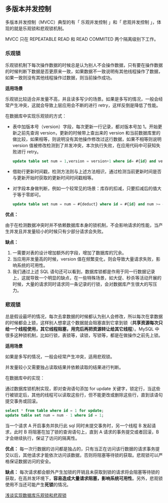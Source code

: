 ## 多版本并发控制

多版本并发控制（MVCC）典型的有「 乐观并发控制 」和「 悲观并发控制 」，体现的就是乐观锁和悲观锁机制。

MVCC 只在 REPEATABLE READ 和 READ COMMITED 两个隔离级别下工作。



### 乐观锁

乐观锁机制下每次操作数据的时候总是认为别人不会操作数据，只有要在操作数据的时候判断下数据是否更原来一致，如果数据不一致说明有其他线程操作了数据，如果一致则没有其他线程操作过数据，则当前操作成功。

**适用场景**

乐观锁比较适合并发量不高，并且读多写少的场景。如果是多写的情况，一般会经常产生冲突，这就会导致上层应用会不断的进行 retry，这样反倒是降低了性能。



在数据库中实现乐观锁的方式：

- 表中加版本号（version）字段，每次更新一行记录，都对版本号加 1。开始更新之前先查询 version，更新的时候带上查出来的 version 和当前数据库里的做比较，如果相等，则说明没有其他操作修改过这行数据，如果不相等则说明 version 值被修改检测到了并发冲突，本次执行失败，在应用代码中可获知失败进行 retry。

  ```sql
  update table set num = 1,version = version+1 where id= #{id} and version = #{oldVersion}
  ```

- 借助行更新时间戳，检测方法则与上述方法相识，通过检测当前更新时间是否与更新开始时获取的更新时间时间戳相等。

- 对字段本身做判断，例如一个较常见的场景：库存的扣减，只要扣减后的值大于等于零即可。

  ```sql
  update table set num = num – #{deduct} where id = #{id} and num >= #{deduct}
  ```



**优点：**

由于在检测数据冲突时并不依赖数据库本身的锁机制，不会影响请求的性能，当产生并发且并发量较小的时候只有少部分请求会失败。

**缺点：**

1. 一需要对表的设计增加额外的字段，增加了数据库的冗余。
2. 当应用并发量高的时候，version 值在频繁变化，则会导致大量请求失败，影响系统的可用性。
3. 我们通过上述 SQL 语句还可以看到，数据库锁都是作用于同一行数据记录上，这就导致一个明显的缺点，在一些特殊场景，如大促、秒杀等活动开展的时候，大量的请求同时请求同一条记录的行锁，会对数据库产生很大的写压力。



### 悲观锁

总是假设最坏的情况，每次去拿数据的时候都认为别人会修改，所以每次在拿数据的时候都会上锁，这样别人想拿这个数据就会阻塞直到它拿到锁（**共享资源每次只给一个线程使用，其它线程阻塞，用完后再把资源转让给其它线程**）。MySQL 中很多这种锁机制，比如行锁，表锁等，读锁，写锁等，都是在做操作之前先上锁。



**适用场景**

如果是多写的情况，一般会经常产生冲突，适用悲观锁。

并发量较小又需要独占读取结果并依赖读取的结果进行判断。



在数据库中的实现：

通过数据库锁机制实现，即对查询语句添加 for update 关键字，锁定行，当这些行被锁定后，其他的线程可以读取这些行，但不能更改或删除这些行，直到该语句提交事务或回滚。

```sql
select * from table where id = 1 for update;
update table set num = num - 1 where id = 1;
```

当一个请求 A 开启事务并执行此 sql 同时未提交事务时，另一个线程 B 发起请求，此时 B 将阻塞在加了锁的查询语句上，直到 A 请求的事务提交或者回滚，B 才会继续执行，保证了访问的隔离性。



**优点：**
每一次行数据的访问都是独占的，只有当正在访问该行数据的请求事务提交以后，其他请求才能依次访问该数据，否则将阻塞等待锁的获取。悲观锁可以严格保证数据访问的安全。



**缺点：**
每次请求都会额外产生加锁的开销且未获取到锁的请求将会阻塞等待锁的获取，在高并发环境下，**容易造成大量请求阻塞，影响系统可用性**。另外，悲观锁使用不当还可能产生**死锁**的情况。



[浅谈实现数据库乐观锁和悲观锁](https://blog.csdn.net/qidasheng2012/article/details/83007103)